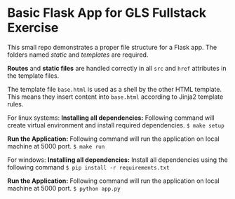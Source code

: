 # Basic Flask App for GLS Fullstack Exercise

This small repo demonstrates a proper file structure for a Flask app. The folders named *static* and *templates* are required.

**Routes** and **static files** are handled correctly in all `src` and `href` attributes in the template files.

The template file `base.html` is used as a shell by the other HTML template. This means they insert content into `base.html` according to Jinja2 template rules.



For linux systems:
**Installing all dependencies:**
    Following command will create virtual environment and install required dependencies.
        `$ make setup`

**Run the Application:**
    Following command will run the application on local machine at 5000 port.
        `$ make run`



For windows:
**Installing all dependencies:**
    Install all dependencies using the following command
        `$ pip install -r requirements.txt`

**Run the Application:**
    Following command will run the application on local machine at 5000 port.
        `$ python app.py`
